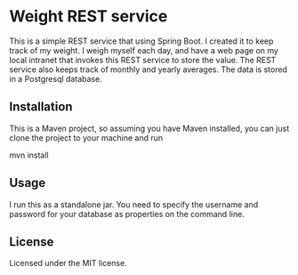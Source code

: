 # Weight REST service

This is a simple REST service that using Spring Boot.  I created it to keep track
of my weight.  I weigh myself each day, and have a web page on my local intranet
that invokes this REST service to store the value.  The REST service also keeps
track of monthly and yearly averages.  The data is stored in a Postgresql database.

## Installation

This is a Maven project, so assuming you have Maven installed, you can
just clone the project to your machine and run 

mvn install

## Usage

I run this as a standalone jar.  You need to specify the username and password
for your database as properties on the command line.

## License

Licensed under the MIT license.
